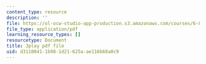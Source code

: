 ```yaml
---
content_type: resource
description: ''
file: https://ol-ocw-studio-app-production.s3.amazonaws.com/courses/6-890-algorithmic-lower-bounds-fun-with-hardness-proofs-fall-2014/d31100411b981d21625aae116b68a0c9_ziViLYrf1Ak.pdf
file_type: application/pdf
learning_resource_types: []
resourcetype: Document
title: 3play pdf file
uid: d3110041-1b98-1d21-625a-ae116b68a0c9
---
```

